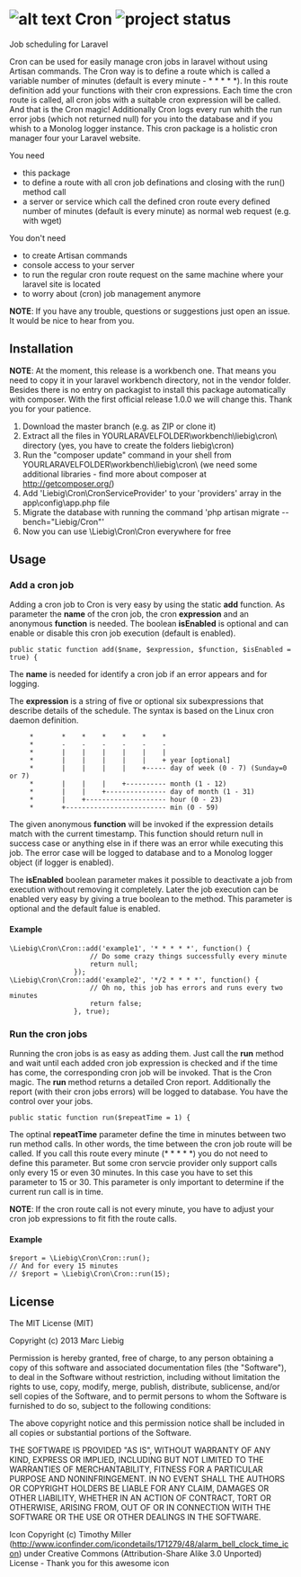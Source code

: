 # ![alt text](https://raw.github.com/liebig/cron/master/icon.png "Cron") Cron ![project status](http://stillmaintained.com/liebig/cron.png)
Job scheduling for Laravel

Cron can be used for easily manage cron jobs in laravel without using Artisan commands. The Cron way is to define a route which is called a variable number of minutes (default is every minute - * * * * *). In this route definition add your functions with their cron expressions. Each time the cron route is called, all cron jobs with a suitable cron expression will be called. And that is the Cron magic! Additionally Cron logs every run whith the run error jobs (which not returned null) for you into the database and if you whish to a Monolog logger instance. This cron package is a holistic cron manager four your Laravel website.  

You need
*   this package
*   to define a route with all cron job definations and closing with the run() method call
*   a server or service which call the defined cron route every defined number of minutes (default is every minute) as normal web request (e.g. with wget)

You don't need
*   to create Artisan commands
*   console access to your server
*   to run the regular cron route request on the same machine where your laravel site is located
*   to worry about (cron) job management anymore

**NOTE**: If you have any trouble, questions or suggestions just open an issue. It would be nice to hear from you.

## Installation

**NOTE**: At the moment, this release is a workbench one. That means you need to copy it in your laravel workbench directory, not in the vendor folder. Besides there is no entry on packagist to install this package automatically with composer. With the first official release 1.0.0 we will change this. Thank you for your patience.

1.  Download the master branch (e.g. as ZIP or clone it)
2.  Extract all the files in YOURLARAVELFOLDER\workbench\liebig\cron\ directory (yes, you have to create the folders liebig\cron)
3.  Run the "composer update" command in your shell from YOURLARAVELFOLDER\workbench\liebig\cron\ (we need some additional libraries - find more about composer at http://getcomposer.org/)
4.  Add 'Liebig\Cron\CronServiceProvider' to your 'providers' array in the app\config\app.php file
5.  Migrate the database with running the command 'php artisan migrate --bench="Liebig/Cron"'
6.  Now you can use \Liebig\Cron\Cron everywhere for free


## Usage

### Add a cron job

Adding a cron job to Cron is very easy by using the static **add** function. As parameter the **name** of the cron job, the cron **expression** and an anonymous **function** is needed. The boolean **isEnabled** is optional and can enable or disable this cron job execution (default is enabled).

```
public static function add($name, $expression, $function, $isEnabled = true) {
```

The **name** is needed for identify a cron job if an error appears and for logging.

The **expression** is a string of five or optional six subexpressions that describe details of the schedule. The syntax is based on the Linux cron daemon definition.
```
     *       *    *    *    *    *    *
     *       -    -    -    -    -    -
     *       |    |    |    |    |    |
     *       |    |    |    |    |    + year [optional]
     *       |    |    |    |    +----- day of week (0 - 7) (Sunday=0 or 7)
     *       |    |    |    +---------- month (1 - 12)
     *       |    |    +--------------- day of month (1 - 31)
     *       |    +-------------------- hour (0 - 23)
     *       +------------------------- min (0 - 59)
```

The given anonymous **function** will be invoked if the expression details match with the current timestamp. This function should return null in success case or anything else in if there was an error while executing this job. The error case will be logged to database and to a Monolog logger object (if logger is enabled). 

The **isEnabled** boolean parameter makes it possible to deactivate a job from execution without removing it completely. Later the job execution can be enabled very easy by giving a true boolean to the method. This parameter is optional and the default falue is enabled.

#### Example

```
\Liebig\Cron\Cron::add('example1', '* * * * *', function() {
                    // Do some crazy things successfully every minute
                    return null;
                });
\Liebig\Cron\Cron::add('example2', '*/2 * * * *', function() {
                    // Oh no, this job has errors and runs every two minutes
                    return false;
                }, true);
```

### Run the cron jobs

Running the cron jobs is as easy as adding them. Just call the **run** method and wait until each added cron job expression is checked and if the time has come, the corresponding cron job will be invoked. That is the Cron magic. The **run** method returns a detailed Cron report. Additionally the report (with their cron jobs errors) will be logged to database. You have the control over your jobs.

```
public static function run($repeatTime = 1) {
```

The optinal **repeatTime** parameter define the time in minutes between two run method calls. In other words, the time between the cron job route will be called. If you call this route every minute (* * * * *) you do not need to define this parameter. But some cron servcie provider only support calls only every 15 or even 30 minutes. In this case you have to set this parameter to 15 or 30. This parameter is only important to determine if the current run call is in time.

**NOTE**: If the cron route call is not every minute, you have to adjust your cron job expressions to fit fith the route calls.

#### Example

```
$report = \Liebig\Cron\Cron::run();
// And for every 15 minutes
// $report = \Liebig\Cron\Cron::run(15);
```

## License

The MIT License (MIT)

Copyright (c) 2013 Marc Liebig

Permission is hereby granted, free of charge, to any person obtaining a copy
of this software and associated documentation files (the "Software"), to deal
in the Software without restriction, including without limitation the rights
to use, copy, modify, merge, publish, distribute, sublicense, and/or sell
copies of the Software, and to permit persons to whom the Software is
furnished to do so, subject to the following conditions:

The above copyright notice and this permission notice shall be included in
all copies or substantial portions of the Software.

THE SOFTWARE IS PROVIDED "AS IS", WITHOUT WARRANTY OF ANY KIND, EXPRESS OR
IMPLIED, INCLUDING BUT NOT LIMITED TO THE WARRANTIES OF MERCHANTABILITY,
FITNESS FOR A PARTICULAR PURPOSE AND NONINFRINGEMENT. IN NO EVENT SHALL THE
AUTHORS OR COPYRIGHT HOLDERS BE LIABLE FOR ANY CLAIM, DAMAGES OR OTHER
LIABILITY, WHETHER IN AN ACTION OF CONTRACT, TORT OR OTHERWISE, ARISING FROM,
OUT OF OR IN CONNECTION WITH THE SOFTWARE OR THE USE OR OTHER DEALINGS IN
THE SOFTWARE.

Icon Copyright (c) Timothy Miller (http://www.iconfinder.com/icondetails/171279/48/alarm_bell_clock_time_icon) under Creative Commons (Attribution-Share Alike 3.0 Unported) License - Thank you for this awesome icon